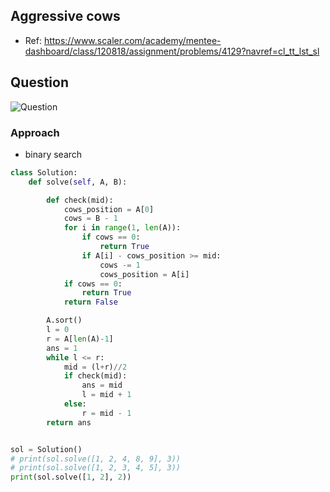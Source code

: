 
## Aggressive cows
- Ref: https://www.scaler.com/academy/mentee-dashboard/class/120818/assignment/problems/4129?navref=cl_tt_lst_sl

## Question
![Question](http://ankit-portfolio.s3-ap-southeast-1.amazonaws.com/images/datastructures/scaler/030-aggressive-cows-question.png)

### Approach
- binary search

```py
class Solution:
    def solve(self, A, B):

        def check(mid):
            cows_position = A[0]
            cows = B - 1
            for i in range(1, len(A)):
                if cows == 0:
                    return True
                if A[i] - cows_position >= mid:
                    cows -= 1
                    cows_position = A[i]
            if cows == 0:
                return True
            return False

        A.sort()
        l = 0
        r = A[len(A)-1]
        ans = 1
        while l <= r:
            mid = (l+r)//2
            if check(mid):
                ans = mid
                l = mid + 1
            else:
                r = mid - 1
        return ans


sol = Solution()
# print(sol.solve([1, 2, 4, 8, 9], 3))
# print(sol.solve([1, 2, 3, 4, 5], 3))
print(sol.solve([1, 2], 2))
```
